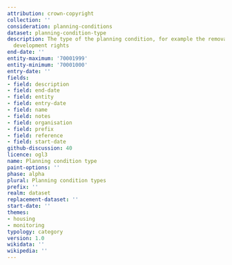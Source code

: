 ```yaml
---
attribution: crown-copyright
collection: ''
consideration: planning-conditions
dataset: planning-condition-type
description: The type of the planning condition, for example the removal of permitted
  development rights
end-date: ''
entity-maximum: '70001999'
entity-minimum: '70001000'
entry-date: ''
fields:
- field: description
- field: end-date
- field: entity
- field: entry-date
- field: name
- field: notes
- field: organisation
- field: prefix
- field: reference
- field: start-date
github-discussion: 40
licence: ogl3
name: Planning condition type
paint-options: ''
phase: alpha
plural: Planning condition types
prefix: ''
realm: dataset
replacement-dataset: ''
start-date: ''
themes:
- housing
- monitoring
typology: category
version: 1.0
wikidata: ''
wikipedia: ''
---
```

